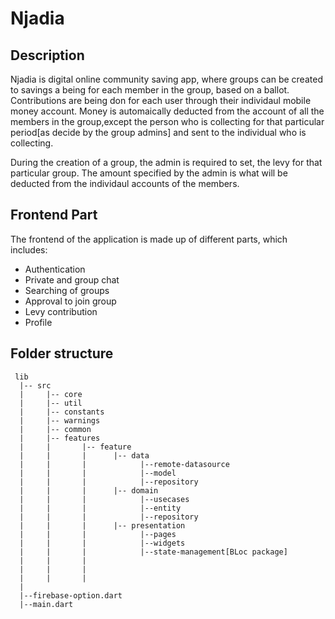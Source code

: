 # Njadia

## Description 
Njadia is digital online community saving app, where groups can be created to savings a being for each member in the group, based on a ballot. Contributions are being don for each user through their individaul mobile money account. Money is automaically deducted from the account of all the members in the group,except the person who is collecting for that particular period[as decide by the group admins] and sent to the individual who is collecting.

During the creation of a group, the admin is required to set, the levy for that particular group. The amount specified by the admin is what will be deducted from the individaul accounts of the members.


## Frontend Part
The frontend of the application is made up of different parts, which includes:

- Authentication
- Private and group chat
- Searching of groups
- Approval to join group
- Levy contribution
- Profile


## Folder structure
```plaintext
 lib
  |-- src
  |     |-- core
  |     |-- util
  |     |-- constants
  |     |-- warnings
  |     |-- common
  |     |-- features
  |     |       |-- feature  
  |     |       |      |-- data  
  |     |       |            |--remote-datasource 
  |     |       |            |--model
  |     |       |            |--repository
  |     |       |      |-- domain
  |     |       |            |--usecases
  |     |       |            |--entity
  |     |       |            |--repository
  |     |       |      |-- presentation
  |     |       |            |--pages
  |     |       |            |--widgets
  |     |       |            |--state-management[BLoc package]
  |     |       |
  |     |       |
  |     |       |
  |     
  |--firebase-option.dart
  |--main.dart




```
